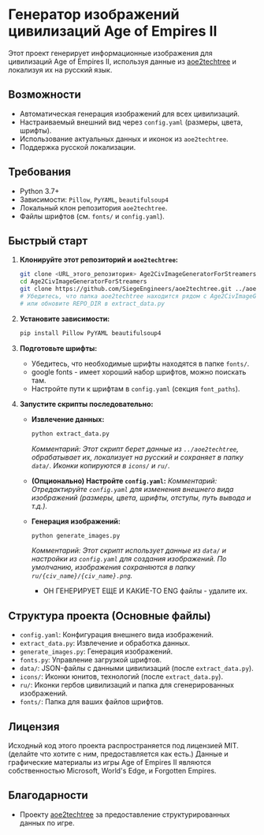 # Генератор изображений цивилизаций Age of Empires II

Этот проект генерирует информационные изображения для цивилизаций Age of Empires II, используя данные из [aoe2techtree](https://github.com/SiegeEngineers/aoe2techtree) и локализуя их на русский язык.

## Возможности

*   Автоматическая генерация изображений для всех цивилизаций.
*   Настраиваемый внешний вид через `config.yaml` (размеры, цвета, шрифты).
*   Использование актуальных данных и иконок из `aoe2techtree`.
*   Поддержка русской локализации.

## Требования

*   Python 3.7+
*   Зависимости: `Pillow`, `PyYAML`, `beautifulsoup4`
*   Локальный клон репозитория `aoe2techtree`.
*   Файлы шрифтов (см. `fonts/` и `config.yaml`).

## Быстрый старт

1.  **Клонируйте этот репозиторий и `aoe2techtree`:**
    ```bash
    git clone <URL_этого_репозитория> Age2CivImageGeneratorForStreamers
    cd Age2CivImageGeneratorForStreamers
    git clone https://github.com/SiegeEngineers/aoe2techtree.git ../aoe2techtree 
    # Убедитесь, что папка aoe2techtree находится рядом с Age2CivImageGenerator
    # или обновите REPO_DIR в extract_data.py
    ```

2.  **Установите зависимости:**
    ```bash
    pip install Pillow PyYAML beautifulsoup4
    ```

3.  **Подготовьте шрифты:**
    *   Убедитесь, что необходимые шрифты находятся в папке `fonts/`.
    *   google fonts - имеет хороший набор шрифтов, можно поискать там.
    *   Настройте пути к шрифтам в `config.yaml` (секция `font_paths`).

4.  **Запустите скрипты последовательно:**

    *   **Извлечение данных:**
        ```bash
        python extract_data.py
        ```
        *Комментарий: Этот скрипт берет данные из `../aoe2techtree`, обрабатывает их, локализует на русский и сохраняет в папку `data/`. Иконки копируются в `icons/` и `ru/`.*

    *   **(Опционально) Настройте `config.yaml`:**
        *Комментарий: Отредактируйте `config.yaml` для изменения внешнего вида изображений (размеры, цвета, шрифты, отступы, путь вывода и т.д.).*

    *   **Генерация изображений:**
        ```bash
        python generate_images.py
        ```
        *Комментарий: Этот скрипт использует данные из `data/` и настройки из `config.yaml` для создания изображений. По умолчанию, изображения сохраняются в папку `ru/{civ_name}/{civ_name}.png`.*
        * ОН ГЕНЕРИРУЕТ ЕЩЕ И КАКИЕ-ТО ENG файлы - удалите их.  

## Структура проекта (Основные файлы)

*   `config.yaml`: Конфигурация внешнего вида изображений.
*   `extract_data.py`: Извлечение и обработка данных.
*   `generate_images.py`: Генерация изображений.
*   `fonts.py`: Управление загрузкой шрифтов.
*   `data/`: JSON-файлы с данными цивилизаций (после `extract_data.py`).
*   `icons/`: Иконки юнитов, технологий (после `extract_data.py`).
*   `ru/`: Иконки гербов цивилизаций и папка для сгенерированных изображений.
*   `fonts/`: Папка для ваших файлов шрифтов.

## Лицензия

Исходный код этого проекта распространяется под лицензией MIT. (делайте что хотите с ним, предоставляется как есть.)
Данные и графические материалы из игры Age of Empires II являются собственностью Microsoft, World's Edge, и Forgotten Empires.

## Благодарности

*   Проекту [aoe2techtree](https://github.com/SiegeEngineers/aoe2techtree) за предоставление структурированных данных по игре.